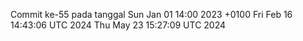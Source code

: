 Commit ke-55 pada tanggal Sun Jan 01 14:00 2023 +0100
Fri Feb 16 14:43:06 UTC 2024
Thu May 23 15:27:09 UTC 2024
